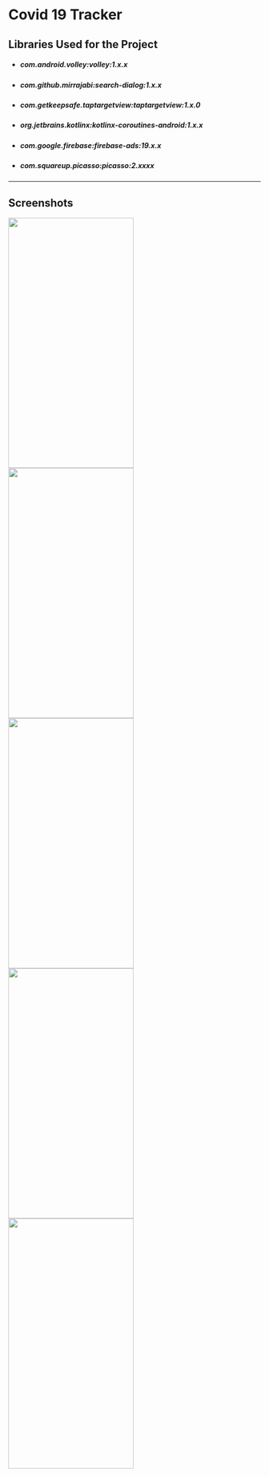 # Covid 19 Tracker  

## Libraries Used for the Project

* ##### com.android.volley:volley:1.x.x
* ##### com.github.mirrajabi:search-dialog:1.x.x
* ##### com.getkeepsafe.taptargetview:taptargetview:1.x.0
* ##### org.jetbrains.kotlinx:kotlinx-coroutines-android:1.x.x
* ##### com.google.firebase:firebase-ads:19.x.x
* ##### com.squareup.picasso:picasso:2.xxxx
---

## Screenshots  

<img align="left" src="https://user-images.githubusercontent.com/53964520/95662439-99c64b80-0b54-11eb-84f3-6400f1d6076d.png" height="500" width="250"> 

<img align="left" src="https://user-images.githubusercontent.com/53964520/95662441-9af77880-0b54-11eb-9f2f-e9937e356001.png" height="500" width="250">

<img align="left" src="https://user-images.githubusercontent.com/53964520/95662442-9c28a580-0b54-11eb-92b7-56425922811a.png" height="500" width="250">  

<img align="left" src="https://user-images.githubusercontent.com/53964520/95662444-9df26900-0b54-11eb-9540-d75687ac4ac4.png" height="500" width="250"> 

<img align="left" src="https://user-images.githubusercontent.com/53964520/95662703-9764f100-0b56-11eb-9793-5df7b60e040f.png" height="500" width="250"> 
